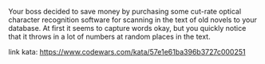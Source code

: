 Your boss decided to save money by purchasing some cut-rate optical character recognition software for scanning in the text of old novels to your database. At first it seems to capture words okay, but you quickly notice that it throws in a lot of numbers at random places in the text.

link kata: https://www.codewars.com/kata/57e1e61ba396b3727c000251